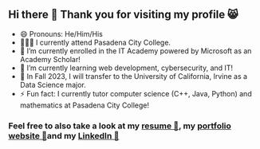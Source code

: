 ## Hi there 👋 Thank you for visiting my profile 😸

- 😄 Pronouns: He/Him/His 
- 🧑🏻‍🏫 I currently attend Pasadena City College.
- 🔭 I’m currently enrolled in the IT Academy powered by Microsoft as an Academy Scholar!
- 🌱 I’m currently learning web development, cybersecurity, and IT!
- 🔮 In Fall 2023, I will transfer to the University of California, Irvine as a Data Science major.
- ⚡ Fun fact: I currently tutor computer science (C++, Java, Python) and mathematics at Pasadena City College! 

### Feel free to also take a look at my [resume 📄](), my [portfolio website 💾]()and my [LinkedIn 👔](https://www.linkedin.com/in/alam23/) 
